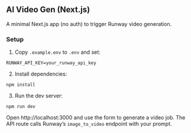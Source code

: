 ## AI Video Gen (Next.js)

A minimal Next.js app (no auth) to trigger Runway video generation.

### Setup

1) Copy `.example.env` to `.env` and set:

```
RUNWAY_API_KEY=your_runway_api_key
```

2) Install dependencies:

```
npm install
```

3) Run the dev server:

```
npm run dev
```

Open http://localhost:3000 and use the form to generate a video job. The API route calls Runway’s `image_to_video` endpoint with your prompt.
